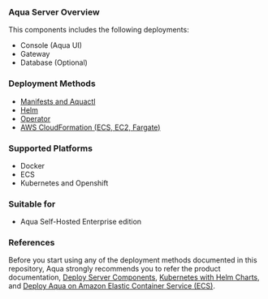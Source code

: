### Aqua Server Overview
This components includes the following deployments:
* Console (Aqua UI)
* Gateway
* Database (Optional)

### Deployment Methods
* [Manifests and Aquactl](https://github.com/KoppulaRajender/deployments/tree/6.5_dev/server/kubernetes_and_openshift/manifests)
* [Helm](https://github.com/KoppulaRajender/deployments/tree/6.5_dev/server/kubernetes_and_openshift/helm)
* [Operator](https://github.com/KoppulaRajender/deployments/tree/6.5_dev/server/kubernetes_and_openshift/operator)
* [AWS CloudFormation (ECS, EC2, Fargate)](https://github.com/KoppulaRajender/deployments/tree/6.5_dev/server/ecs/cloudformation)

### Supported Platforms
* Docker
* ECS
* Kubernetes and Openshift

### Suitable for
* Aqua Self-Hosted Enterprise edition

### References
Before you start using any of the deployment methods documented in this repository, Aqua strongly recommends you to refer the product documentation, [Deploy Server Components](https://docs.aquasec.com/docs/deploy-k8s-server-components), [Kubernetes with Helm Charts](https://docs.aquasec.com/docs/kubernetes-with-helm), and [Deploy Aqua on Amazon Elastic Container Service (ECS)](https://docs.aquasec.com/docs/amazon-elastic-container-service-ecs#section-step-1-deploy-the-aqua-server-gateway-and-database).